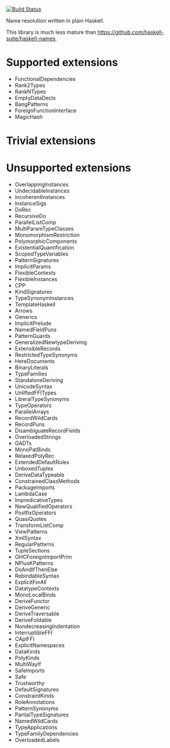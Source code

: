 [![Build Status](https://travis-ci.org/haskell-suite/haskell-scope.svg?branch=master)](https://travis-ci.org/haskell-suite/haskell-scope)

Name resolution written in plain Haskell.

This library is much less mature than <https://github.com/haskell-suite/haskell-names>.

# Supported extensions
* FunctionalDependencies
* Rank2Types
* RankNTypes
* EmptyDataDecls
* BangPatterns
* ForeignFunctionInterface
* MagicHash

# Trivial extensions

# Unsupported extensions
 * OverlappingInstances
 * UndecidableInstances
 * IncoherentInstances
 * InstanceSigs
 * DoRec
 * RecursiveDo
 * ParallelListComp
 * MultiParamTypeClasses
 * MonomorphismRestriction
 * PolymorphicComponents
 * ExistentialQuantification
 * ScopedTypeVariables
 * PatternSignatures
 * ImplicitParams
 * FlexibleContexts
 * FlexibleInstances
 * CPP
 * KindSignatures
 * TypeSynonymInstances
 * TemplateHaskell
 * Arrows
 * Generics
 * ImplicitPrelude
 * NamedFieldPuns
 * PatternGuards
 * GeneralizedNewtypeDeriving
 * ExtensibleRecords
 * RestrictedTypeSynonyms
 * HereDocuments
 * BinaryLiterals
 * TypeFamilies
 * StandaloneDeriving
 * UnicodeSyntax
 * UnliftedFFITypes
 * LiberalTypeSynonyms
 * TypeOperators
 * ParallelArrays
 * RecordWildCards
 * RecordPuns
 * DisambiguateRecordFields
 * OverloadedStrings
 * GADTs
 * MonoPatBinds
 * RelaxedPolyRec
 * ExtendedDefaultRules
 * UnboxedTuples
 * DeriveDataTypeable
 * ConstrainedClassMethods
 * PackageImports
 * LambdaCase
 * ImpredicativeTypes
 * NewQualifiedOperators
 * PostfixOperators
 * QuasiQuotes
 * TransformListComp
 * ViewPatterns
 * XmlSyntax
 * RegularPatterns
 * TupleSections
 * GHCForeignImportPrim
 * NPlusKPatterns
 * DoAndIfThenElse
 * RebindableSyntax
 * ExplicitForAll
 * DatatypeContexts
 * MonoLocalBinds
 * DeriveFunctor
 * DeriveGeneric
 * DeriveTraversable
 * DeriveFoldable
 * NondecreasingIndentation
 * InterruptibleFFI
 * CApiFFI
 * ExplicitNamespaces
 * DataKinds
 * PolyKinds
 * MultiWayIf
 * SafeImports
 * Safe
 * Trustworthy
 * DefaultSignatures
 * ConstraintKinds
 * RoleAnnotations
 * PatternSynonyms
 * PartialTypeSignatures
 * NamedWildCards
 * TypeApplications
 * TypeFamilyDependencies
 * OverloadedLabels
